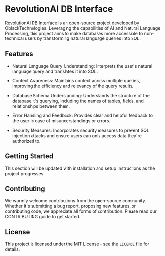 # RevolutionAI DB Interface
RevolutionAI DB Interface is an open-source project developed by OblackTechnologies. Leveraging the capabilities of AI and Natural Language Processing, this project aims to make databases more accessible to non-technical users by transforming natural language queries into SQL.

## Features
 - Natural Language Query Understanding: Interprets the user's natural language query and translates it into SQL.

 - Context Awareness: Maintains context across multiple queries, improving the efficiency and relevancy of the query results.

 - Database Schema Understanding: Understands the structure of the database it's querying, including the names of tables, fields, and relationships between them.

 - Error Handling and Feedback: Provides clear and helpful feedback to the user in case of misunderstandings or errors.

 - Security Measures: Incorporates security measures to prevent SQL injection attacks and ensure users can only access data they're authorized to.

## Getting Started
This section will be updated with installation and setup instructions as the project progresses.

## Contributing
We warmly welcome contributions from the open-source community. Whether it's submitting a bug report, proposing new features, or contributing code, we appreciate all forms of contribution. Please read our CONTRIBUTING guide to get started.

## License
This project is licensed under the MIT License - see the `LICENSE` file for details.

